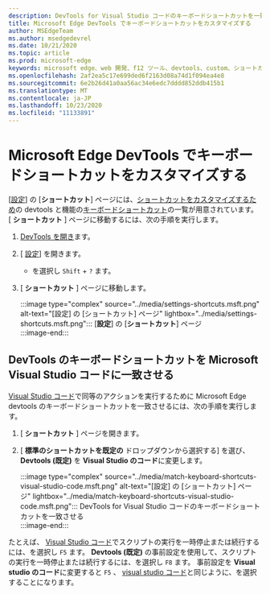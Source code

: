 ```yaml
---
description: DevTools for Visual Studio コードのキーボードショートカットを一致させる
title: Microsoft Edge DevTools でキーボードショートカットをカスタマイズする
author: MSEdgeTeam
ms.author: msedgedevrel
ms.date: 10/21/2020
ms.topic: article
ms.prod: microsoft-edge
keywords: microsoft edge、web 開発、f12 ツール、devtools、custom、ショートカット、キーボード、visual studio コード
ms.openlocfilehash: 2af2ea5c17e699ded6f2163d08a74d1f094ea4e8
ms.sourcegitcommit: 6e2b26d41a0aa56ac34e6edc7dddd852ddb415b1
ms.translationtype: MT
ms.contentlocale: ja-JP
ms.lasthandoff: 10/23/2020
ms.locfileid: "11133891"
---
```

# Microsoft Edge DevTools でキーボードショートカットをカスタマイズする  

[[設定][DevToolsCustomizeSettings]] の [**ショートカット**] ページには、[ショートカットをカスタマイズするため](#match-keyboard-shortcuts-in-the-devtools-to-microsoft-visual-studio-code)の devtools と機能の[キーボードショートカット][DevToolsShortcuts]の一覧が用意されています。  [ **ショートカット** ] ページに移動するには、次の手順を実行します。  

1.  [DevTools を開き][DevtoolsOpenMain]ます。  
1.  [ [設定][DevToolsCustomizeSettings]] を開きます。
    *   を選択し `Shift` + `?` ます。  
1.  [ **ショートカット** ] ページに移動します。  
    
    :::image type="complex" source="../media/settings-shortcuts.msft.png" alt-text="[設定] の [ショートカット] ページ" lightbox="../media/settings-shortcuts.msft.png":::
       [**設定**] の [**ショートカット**] ページ  
    :::image-end:::  
    
## DevTools のキーボードショートカットを Microsoft Visual Studio コードに一致させる  

[Visual Studio コード][VisualStudioCode]で同等のアクションを実行するために Microsoft Edge devtools のキーボードショートカットを一致させるには、次の手順を実行します。  

1.  [ **ショートカット** ] ページを開きます。
1.  [ **標準のショートカットを既定の** ドロップダウンから選択する] を選び、 **Devtools (既定)** を **Visual Studio のコード**に変更します。  
    
    :::image type="complex" source="../media/match-keyboard-shortcuts-visual-studio-code.msft.png" alt-text="[設定] の [ショートカット] ページ" lightbox="../media/match-keyboard-shortcuts-visual-studio-code.msft.png":::
       DevTools for Visual Studio コードのキーボードショートカットを一致させる  
    :::image-end:::  
    
たとえば、 [Visual Studio コード][VisualStudioCodeShortcutsKeyboardWindows]でスクリプトの実行を一時停止または続行するには、を選択し `F5` ます。  **Devtools (既定)** の事前設定を使用して、スクリプトの実行を一時停止または続行するには、を選択し `F8` ます。  事前設定を **Visual studio のコード**に変更すると `F5` 、 [visual studio コード][VisualStudioCodeShortcutsKeyboardWindows]と同じように、を選択することになります。  

<!-- ## Edit shortcuts for any action in the DevTools -->

<!-- links -->  

[DevToolsCustomizeSettings]: ./index.md#settings "設定-Microsoft Edge DevTools のカスタマイズ |Microsoft ドキュメント"  
[DevtoolsOpenMain]: ../open.md "Microsoft Edge DevTools を開く |Microsoft ドキュメント"  
[DevToolsShortcuts]: ../shortcuts.md "Microsoft Edge DevTools のキーボードショートカット |Microsoft ドキュメント"  
[VisualStudioCode]: https://code.visualstudio.com "Microsoft Visual Studio コード"  
[VisualStudioCodeShortcutsKeyboardWindows]: https://code.visualstudio.com/shortcuts/keyboard-shortcuts-windows.pdf "Visual Studio のコードのキーボードショートカット (Windows |) |Microsoft Visual Studio コード"  
